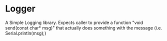 # Logger
A Simple Logging library. 
Expects caller to provide a function "void send(const char* msg)" that actually does something with the message (i.e. Serial.println(msg);)